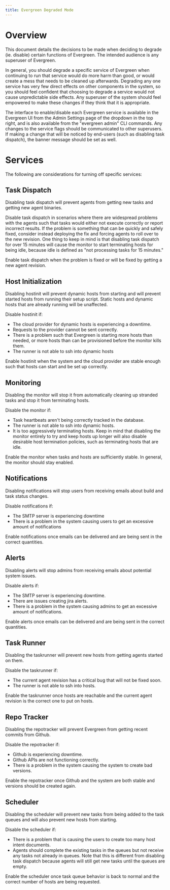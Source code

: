 ```yaml
---
title: Evergreen Degraded Mode
---
```


# Overview

This document details the decisions to be made when deciding to degrade
(ie. disable) certain functions of Evergreen. The intended audience is
any superuser of Evergreen.

In general, you should degrade a specific service of Evergreen when
continuing to run that service would do more harm than good, or would
create a mess that needs to be cleaned up afterwards. Degrading any one
service has very few direct effects on other components in the system,
so you should feel confident that choosing to degrade a service would
not cause unpredictable side effects. Any superuser of the system should
feel empowered to make these changes if they think that it is
appropriate.

The interface to enable/disable each Evergreen service is available in
the Evergreen UI from the Admin Settings page of the dropdown in the top
right, and is also available from the \"evergreen admin\" CLI commands.
Any changes to the service flags should be communicated to other
superusers. If making a change that will be noticed by end-users (such
as disabling task dispatch), the banner message should be set as well.

# Services

The following are considerations for turning off specific services:

## Task Dispatch

Disabling task dispatch will prevent agents from getting new tasks and
getting new agent binaries.

Disable task dispatch in scenarios where there are widespread problems
with the agents such that tasks would either not execute correctly or
report incorrect results. If the problem is something that can be
quickly and safely fixed, consider instead deploying the fix and forcing
agents to roll over to the new revision. One thing to keep in mind is
that disabling task dispatch for over 15 minutes will cause the monitor
to start terminating hosts for being idle, because idle is defined as
\"not processing tasks for 15 minutes.\"

Enable task dispatch when the problem is fixed or will be fixed by
getting a new agent revision.

## Host Initialization

Disabling hostinit will prevent dynamic hosts from starting and will
prevent started hosts from running their setup script. Static hosts and
dynamic hosts that are already running will be unaffected.

Disable hostinit if:

-   The cloud provider for dynamic hosts is experiencing a downtime.
-   Requests to the provider cannot be sent correctly.
-   There is a problem such that Evergreen is starting more hosts than
    needed, or more hosts than can be provisioned before the monitor
    kills them.
-   The runner is not able to ssh into dynamic hosts

Enable hostinit when the system and the cloud provider are stable enough
such that hosts can start and be set up correctly.

## Monitoring

Disabling the monitor will stop it from automatically cleaning up
stranded tasks and stop it from terminating hosts.

Disable the monitor if:

-   Task heartbeats aren\'t being correctly tracked in the database.
-   The runner is not able to ssh into dynamic hosts.
-   It is too aggressively terminating hosts. Keep in mind that
    disabling the monitor entirely to try and keep hosts up longer will
    also disable desirable host termination policies, such as
    terminating hosts that are idle.

Enable the monitor when tasks and hosts are sufficiently stable. In
general, the monitor should stay enabled.

## Notifications

Disabling notifications will stop users from receiving emails about
build and task status changes.

Disable notifications if:

-   The SMTP server is experiencing downtime
-   There is a problem in the system causing users to get an excessive
    amount of notifications

Enable notifications once emails can be delivered and are being sent in
the correct quantities.

## Alerts

Disabling alerts will stop admins from receiving emails about potential
system issues.

Disable alerts if:

-   The SMTP server is experiencing downtime.
-   There are issues creating jira alerts.
-   There is a problem in the system causing admins to get an excessive
    amount of notifications.

Enable alerts once emails can be delivered and are being sent in the
correct quantities.

## Task Runner

Disabling the taskrunner will prevent new hosts from getting agents
started on them.

Disable the taskrunner if:

-   The current agent revision has a critical bug that will not be fixed
    soon.
-   The runner is not able to ssh into hosts.

Enable the taskrunner once hosts are reachable and the current agent
revision is the correct one to put on hosts.

## Repo Tracker

Disabling the repotracker will prevent Evergreen from getting recent
commits from Github.

Disable the repotracker if:

-   Github is experiencing downtime.
-   Github APIs are not functioning correctly.
-   There is a problem in the system causing the system to create bad
    versions.

Enable the repotracker once Github and the system are both stable and
versions should be created again.

## Scheduler

Disabling the scheduler will prevent new tasks from being added to the
task queues and will also prevent new hosts from starting.

Disable the scheduler if:

-   There is a problem that is causing the users to create too many host
    intent documents.
-   Agents should complete the existing tasks in the queues but not
    receive any tasks not already in queues. Note that this is different
    from disabling task dispatch because agents will still get new tasks
    until the queues are empty.

Enable the scheduler once task queue behavior is back to normal and the
correct number of hosts are being requested.
